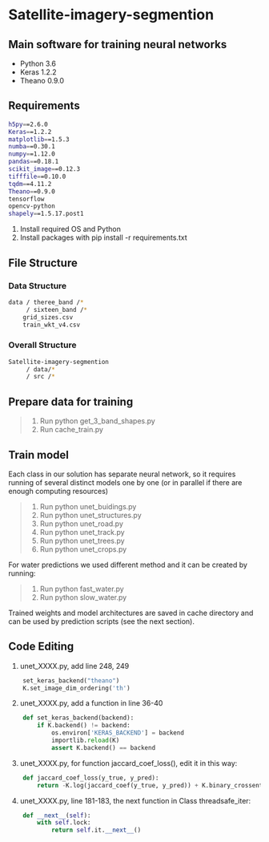 # Satellite-imagery-segmention


## Main software for training neural networks
* Python 3.6
* Keras 1.2.2
* Theano 0.9.0

## Requirements

```bash
h5py==2.6.0
Keras==1.2.2
matplotlib==1.5.3
numba==0.30.1
numpy==1.12.0
pandas==0.18.1
scikit_image==0.12.3
tifffile==0.10.0
tqdm==4.11.2
Theano==0.9.0
tensorflow
opencv-python
shapely==1.5.17.post1
```
1. Install required OS and Python
2. Install packages with pip install -r requirements.txt

## File Structure
### Data Structure
```bash
data / theree_band /*
     / sixteen_band /*
    grid_sizes.csv
    train_wkt_v4.csv
```
### Overall Structure
```bash
Satellite-imagery-segmention 
     / data/*
     / src /*
```
## Prepare data for training
>1. Run python get_3_band_shapes.py
>2. Run cache_train.py

## Train model
Each class in our solution has separate neural network, so it requires running of several distinct models one by one (or in parallel if there are enough computing resources)

>1. Run python unet_buidings.py
>2. Run python unet_structures.py
>3. Run python unet_road.py
>4. Run python unet_track.py
>5. Run python unet_trees.py
>6. Run python unet_crops.py

For water predictions we used different method and it can be created by running:

>1. Run python fast_water.py
>2. Run python slow_water.py

Trained weights and model architectures are saved in cache directory and can be used by prediction scripts (see the next section).

## Code Editing
1. unet_XXXX.py, add line 248, 249
```python
    set_keras_backend("theano")
    K.set_image_dim_ordering('th')
```
2. unet_XXXX.py, add a function in line 36-40
```python
    def set_keras_backend(backend):
        if K.backend() != backend:
            os.environ['KERAS_BACKEND'] = backend
            importlib.reload(K)
            assert K.backend() == backend
```
3. unet_XXXX.py, for function jaccard_coef_loss(), edit it in this way:
```python
    def jaccard_coef_loss(y_true, y_pred):
        return -K.log(jaccard_coef(y_true, y_pred)) + K.binary_crossentropy(y_pred, y_true)
```

4. unet_XXXX.py, line 181-183, the next function in Class threadsafe_iter:
```python
    def __next__(self):
        with self.lock:
            return self.it.__next__()
```